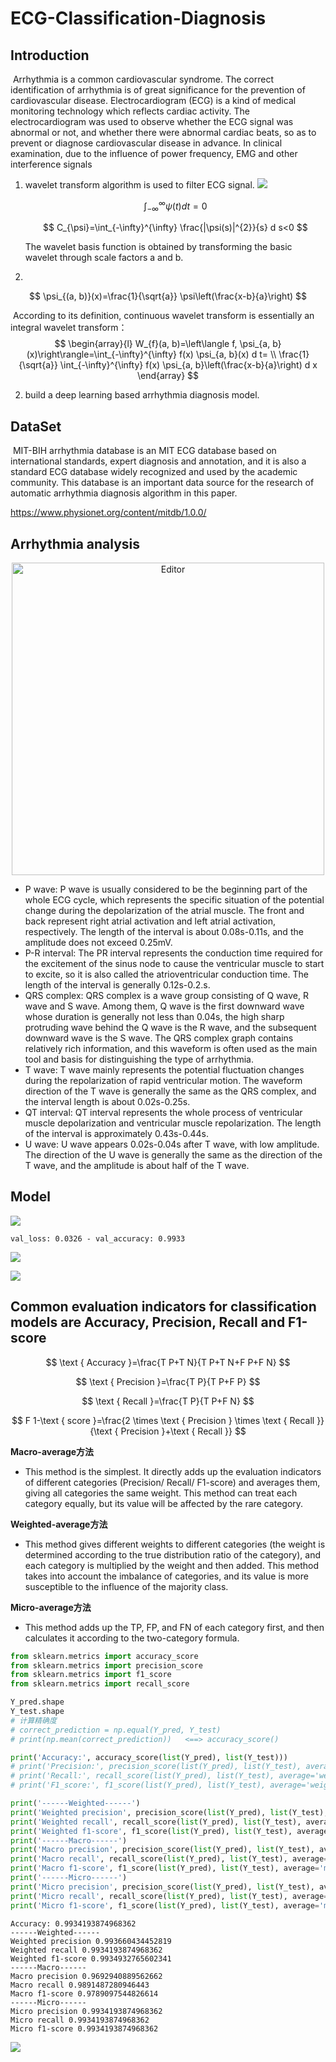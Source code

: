 # ECG-Classification-Diagnosis

## Introduction

​      Arrhythmia is a common cardiovascular syndrome. The correct identification of arrhythmia is of great significance for the prevention of cardiovascular disease. Electrocardiogram (ECG) is a kind of medical monitoring technology which reflects cardiac activity. The electrocardiogram was used to observe whether the ECG signal was abnormal or not, and whether there were abnormal cardiac beats, so as to prevent or diagnose cardiovascular disease in advance. In clinical examination, due to the influence of power frequency, EMG and other interference signals

1. wavelet transform algorithm is used to filter ECG signal.
   <img src="http://latex.codecogs.com/gif.latex?\frac{\partial J}{\int_{-\infty}^{\infty} \psi(t) d t=0}" />

   $$
   \int_{-\infty}^{\infty} \psi(t) d t=0
   $$

   $$
   C_{\psi}=\int_{-\infty}^{\infty} \frac{|\psi(s)|^{2}}{s} d s<0
   $$

   The wavelet basis function is obtained by transforming the basic wavelet through scale factors a and b.

2. 

$$
\psi_{(a, b)}(x)=\frac{1}{\sqrt{a}} \psi\left(\frac{x-b}{a}\right)
$$

​       According to its definition, continuous wavelet transform is essentially an integral wavelet transform：
$$
\begin{array}{l}
W_{f}(a, b)=\left\langle f, \psi_{a, b}(x)\right\rangle=\int_{-\infty}^{\infty} f(x) \psi_{a, b}(x) d t= \\
\frac{1}{\sqrt{a}} \int_{-\infty}^{\infty} f(x) \psi_{a, b}\left(\frac{x-b}{a}\right) d x
\end{array}
$$

2. build a deep learning based arrhythmia diagnosis model.

## DataSet

​     MIT-BIH arrhythmia database is an MIT ECG database based on international standards, expert diagnosis and annotation, and it is also a standard ECG database widely recognized and used by the academic community. This database is an important data source for the research of automatic arrhythmia diagnosis algorithm in this paper.

https://www.physionet.org/content/mitdb/1.0.0/

## Arrhythmia analysis

<div align="center">
	<img src="https://github.com/ZhuJD-China/ECG-Classification-Diagnosis/blob/master/ECG%E5%AE%9E%E9%AA%8C%E6%8A%A5%E5%91%8Av1.1/%E4%B8%80%E4%B8%AA%E5%AE%8C%E6%95%B4%E7%9A%84%E5%BF%83%E7%94%B5%E6%B3%A2%E5%BD%A2.png" alt="Editor" width="500">
</div>

* P wave: P wave is usually considered to be the beginning part of the whole ECG cycle, which represents the specific situation of the potential change during the depolarization of the atrial muscle. The front and back represent right atrial activation and left atrial activation, respectively. The length of the interval is about 0.08s-0.11s, and the amplitude does not exceed 0.25mV.
* P-R interval: The PR interval represents the conduction time required for the excitement of the sinus node to cause the ventricular muscle to start to excite, so it is also called the atrioventricular conduction time. The length of the interval is generally 0.12s-0.2.s.
*  QRS complex: QRS complex is a wave group consisting of Q wave, R wave and S wave. Among them, Q wave is the first downward wave whose duration is generally not less than 0.04s, the high sharp protruding wave behind the Q wave is the R wave, and the subsequent downward wave is the S wave. The QRS complex graph contains relatively rich information, and this waveform is often used as the main tool and basis for distinguishing the type of arrhythmia.
*  T wave: T wave mainly represents the potential fluctuation changes during the repolarization of rapid ventricular motion. The waveform direction of the T wave is generally the same as the QRS complex, and the interval length is about 0.02s-0.25s.
*  QT interval: QT interval represents the whole process of ventricular muscle depolarization and ventricular muscle repolarization. The length of the interval is approximately 0.43s-0.44s.
*  U wave: U wave appears 0.02s-0.04s after T wave, with low amplitude. The direction of the U wave is generally the same as the direction of the T wave, and the amplitude is about half of the T wave.

## Model

![](https://github.com/ZhuJD-China/ECG-Classification-Diagnosis/blob/master/ECG%E5%AE%9E%E9%AA%8C%E6%8A%A5%E5%91%8Av1.1/471595_1_En_23_Fig4_HTML.png)



`val_loss: 0.0326 - val_accuracy: 0.9933`

![](https://github.com/ZhuJD-China/ECG-Classification-Diagnosis/blob/master/ECG%E5%AE%9E%E9%AA%8C%E6%8A%A5%E5%91%8Av1.1/cnn_lstm_acc.png)

![](https://github.com/ZhuJD-China/ECG-Classification-Diagnosis/blob/master/ECG%E5%AE%9E%E9%AA%8C%E6%8A%A5%E5%91%8Av1.1/cnn_lstm_loss.png)
## Common evaluation indicators for classification models are Accuracy, Precision, Recall and F1-score

$$
\text { Accuracy }=\frac{T P+T N}{T P+T N+F P+F N}
$$

$$
\text { Precision }=\frac{T P}{T P+F P}
$$

$$
\text { Recall }=\frac{T P}{T P+F N}
$$

$$
F 1-\text { score }=\frac{2 \times \text { Precision } \times \text { Recall }}{\text { Precision }+\text { Recall }}
$$

**Macro-average方法**
- This method is the simplest. It directly adds up the evaluation indicators of different categories (Precision/ Recall/ F1-score) and averages them, giving all categories the same weight. This method can treat each category equally, but its value will be affected by the rare category.

**Weighted-average方法**
- This method gives different weights to different categories (the weight is determined according to the true distribution ratio of the category), and each category is multiplied by the weight and then added. This method takes into account the imbalance of categories, and its value is more susceptible to the influence of the majority class.

**Micro-average方法**
- This method adds up the TP, FP, and FN of each category first, and then calculates it according to the two-category formula.


```python
from sklearn.metrics import accuracy_score
from sklearn.metrics import precision_score
from sklearn.metrics import f1_score
from sklearn.metrics import recall_score

Y_pred.shape
Y_test.shape
# 计算精确度
# correct_prediction = np.equal(Y_pred, Y_test)
# print(np.mean(correct_prediction))   <==> accuracy_score()

print('Accuracy:', accuracy_score(list(Y_pred), list(Y_test)))
# print('Precision:', precision_score(list(Y_pred), list(Y_test), average='weighted'))
# print('Recall:', recall_score(list(Y_pred), list(Y_test), average='weighted'))
# print('F1_score:', f1_score(list(Y_pred), list(Y_test), average='weighted'))

print('------Weighted------')
print('Weighted precision', precision_score(list(Y_pred), list(Y_test), average='weighted'))
print('Weighted recall', recall_score(list(Y_pred), list(Y_test), average='weighted'))
print('Weighted f1-score', f1_score(list(Y_pred), list(Y_test), average='weighted'))
print('------Macro------')
print('Macro precision', precision_score(list(Y_pred), list(Y_test), average='macro'))
print('Macro recall', recall_score(list(Y_pred), list(Y_test), average='macro'))
print('Macro f1-score', f1_score(list(Y_pred), list(Y_test), average='macro'))
print('------Micro------')
print('Micro precision', precision_score(list(Y_pred), list(Y_test), average='micro'))
print('Micro recall', recall_score(list(Y_pred), list(Y_test), average='micro'))
print('Micro f1-score', f1_score(list(Y_pred), list(Y_test), average='micro'))
```

    Accuracy: 0.9934193874968362
    ------Weighted------
    Weighted precision 0.993660434452819
    Weighted recall 0.9934193874968362
    Weighted f1-score 0.9934932765602341
    ------Macro------
    Macro precision 0.9692940889562662
    Macro recall 0.9891487280946443
    Macro f1-score 0.9789097544826614
    ------Micro------
    Micro precision 0.9934193874968362
    Micro recall 0.9934193874968362
    Micro f1-score 0.9934193874968362
![](https://github.com/ZhuJD-China/ECG-Classification-Diagnosis/blob/master/ECG%E5%AE%9E%E9%AA%8C%E6%8A%A5%E5%91%8Av1.1/output_60_0.png)
